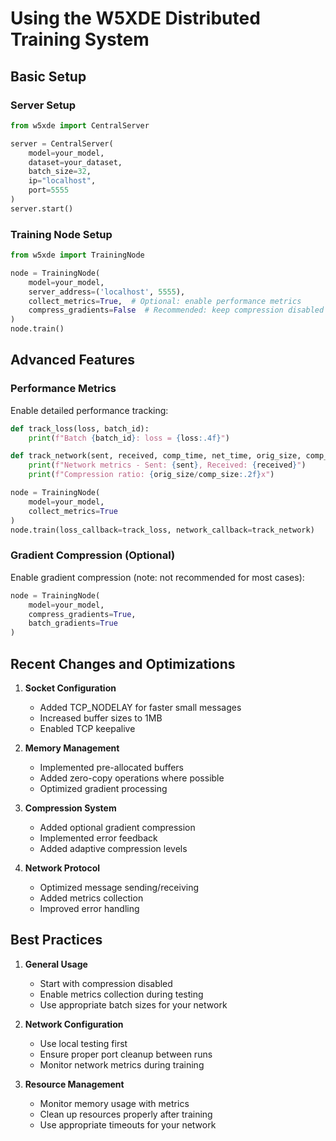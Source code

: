 # Using the W5XDE Distributed Training System

## Basic Setup

### Server Setup
```python
from w5xde import CentralServer

server = CentralServer(
    model=your_model,
    dataset=your_dataset,
    batch_size=32,
    ip="localhost",
    port=5555
)
server.start()
```

### Training Node Setup
```python
from w5xde import TrainingNode

node = TrainingNode(
    model=your_model,
    server_address=('localhost', 5555),
    collect_metrics=True,  # Optional: enable performance metrics
    compress_gradients=False  # Recommended: keep compression disabled
)
node.train()
```

## Advanced Features

### Performance Metrics
Enable detailed performance tracking:
```python
def track_loss(loss, batch_id):
    print(f"Batch {batch_id}: loss = {loss:.4f}")

def track_network(sent, received, comp_time, net_time, orig_size, comp_size):
    print(f"Network metrics - Sent: {sent}, Received: {received}")
    print(f"Compression ratio: {orig_size/comp_size:.2f}x")

node = TrainingNode(
    model=your_model,
    collect_metrics=True
)
node.train(loss_callback=track_loss, network_callback=track_network)
```

### Gradient Compression (Optional)
Enable gradient compression (note: not recommended for most cases):
```python
node = TrainingNode(
    model=your_model,
    compress_gradients=True,
    batch_gradients=True
)
```

## Recent Changes and Optimizations

1. **Socket Configuration**
   - Added TCP_NODELAY for faster small messages
   - Increased buffer sizes to 1MB
   - Enabled TCP keepalive

2. **Memory Management**
   - Implemented pre-allocated buffers
   - Added zero-copy operations where possible
   - Optimized gradient processing

3. **Compression System**
   - Added optional gradient compression
   - Implemented error feedback
   - Added adaptive compression levels

4. **Network Protocol**
   - Optimized message sending/receiving
   - Added metrics collection
   - Improved error handling

## Best Practices

1. **General Usage**
   - Start with compression disabled
   - Enable metrics collection during testing
   - Use appropriate batch sizes for your network

2. **Network Configuration**
   - Use local testing first
   - Ensure proper port cleanup between runs
   - Monitor network metrics during training

3. **Resource Management**
   - Monitor memory usage with metrics
   - Clean up resources properly after training
   - Use appropriate timeouts for your network 